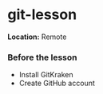 # git-lesson

**Location:** Remote

### Before the lesson 

- Install GitKraken
- Create GitHub account
